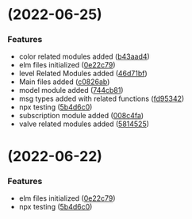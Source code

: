 #  (2022-06-25)


### Features

* color related modules added ([b43aad4](https://focs.ji.sjtu.edu.cn:2222/SilverFOCS-22/p2team17/commits/b43aad4935e1dc16d111dbcb71880d8b8df1e257))
* elm files initialized ([0e22c79](https://focs.ji.sjtu.edu.cn:2222/SilverFOCS-22/p2team17/commits/0e22c790ffe22a7c7bcd7756666ca48d726bdbc6))
* level Related Modules added ([46d71bf](https://focs.ji.sjtu.edu.cn:2222/SilverFOCS-22/p2team17/commits/46d71bfcd4149150cea0395a5672e5a4665c1323))
* Main files added ([c0826ab](https://focs.ji.sjtu.edu.cn:2222/SilverFOCS-22/p2team17/commits/c0826abf8b8a1b2330d905738de0e677dd96e345))
* model module added ([744cb81](https://focs.ji.sjtu.edu.cn:2222/SilverFOCS-22/p2team17/commits/744cb819dde8782192aeb53af60524d75e414662))
* msg types added with related functions ([fd95342](https://focs.ji.sjtu.edu.cn:2222/SilverFOCS-22/p2team17/commits/fd9534206a512b499fc217663bb4c58b6bf42d85))
* npx testing ([5b4d6c0](https://focs.ji.sjtu.edu.cn:2222/SilverFOCS-22/p2team17/commits/5b4d6c006c14c2d38cc74f20e500f09e07677f14))
* subscription module added ([008c4fa](https://focs.ji.sjtu.edu.cn:2222/SilverFOCS-22/p2team17/commits/008c4fa21705cf45d80a5d88e226a960d1d57e65))
* valve related modules added ([5814525](https://focs.ji.sjtu.edu.cn:2222/SilverFOCS-22/p2team17/commits/58145255a065a12ca06531dd93e1d79d032437b5))



#  (2022-06-22)


### Features

* elm files initialized ([0e22c79](https://focs.ji.sjtu.edu.cn:2222/SilverFOCS-22/p2team17/commits/0e22c790ffe22a7c7bcd7756666ca48d726bdbc6))
* npx testing ([5b4d6c0](https://focs.ji.sjtu.edu.cn:2222/SilverFOCS-22/p2team17/commits/5b4d6c006c14c2d38cc74f20e500f09e07677f14))



